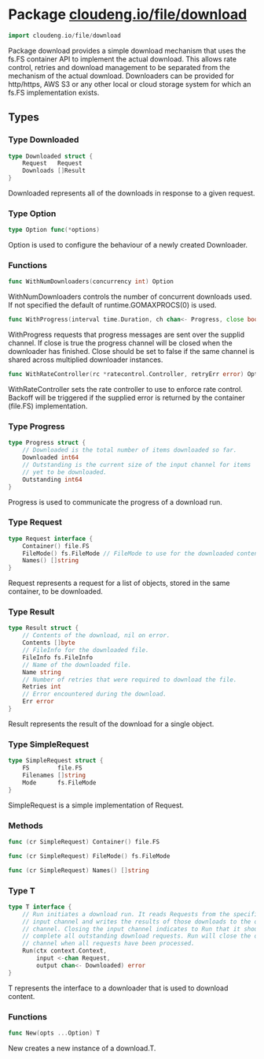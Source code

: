 # Package [cloudeng.io/file/download](https://pkg.go.dev/cloudeng.io/file/download?tab=doc)

```go
import cloudeng.io/file/download
```

Package download provides a simple download mechanism that uses the fs.FS
container API to implement the actual download. This allows rate control,
retries and download management to be separated from the mechanism of the
actual download. Downloaders can be provided for http/https, AWS S3 or
any other local or cloud storage system for which an fs.FS implementation
exists.

## Types
### Type Downloaded
```go
type Downloaded struct {
	Request   Request
	Downloads []Result
}
```
Downloaded represents all of the downloads in response to a given request.


### Type Option
```go
type Option func(*options)
```
Option is used to configure the behaviour of a newly created Downloader.

### Functions

```go
func WithNumDownloaders(concurrency int) Option
```
WithNumDownloaders controls the number of concurrent downloads used.
If not specified the default of runtime.GOMAXPROCS(0) is used.


```go
func WithProgress(interval time.Duration, ch chan<- Progress, close bool) Option
```
WithProgress requests that progress messages are sent over the supplid
channel. If close is true the progress channel will be closed when the
downloader has finished. Close should be set to false if the same channel is
shared across multiplied downloader instances.


```go
func WithRateController(rc *ratecontrol.Controller, retryErr error) Option
```
WithRateController sets the rate controller to use to enforce rate control.
Backoff will be triggered if the supplied error is returned by the container
(file.FS) implementation.




### Type Progress
```go
type Progress struct {
	// Downloaded is the total number of items downloaded so far.
	Downloaded int64
	// Outstanding is the current size of the input channel for items
	// yet to be downloaded.
	Outstanding int64
}
```
Progress is used to communicate the progress of a download run.


### Type Request
```go
type Request interface {
	Container() file.FS
	FileMode() fs.FileMode // FileMode to use for the downloaded contents.
	Names() []string
}
```
Request represents a request for a list of objects, stored in the same
container, to be downloaded.


### Type Result
```go
type Result struct {
	// Contents of the download, nil on error.
	Contents []byte
	// FileInfo for the downloaded file.
	FileInfo fs.FileInfo
	// Name of the downloaded file.
	Name string
	// Number of retries that were required to download the file.
	Retries int
	// Error encountered during the download.
	Err error
}
```
Result represents the result of the download for a single object.


### Type SimpleRequest
```go
type SimpleRequest struct {
	FS        file.FS
	Filenames []string
	Mode      fs.FileMode
}
```
SimpleRequest is a simple implementation of Request.

### Methods

```go
func (cr SimpleRequest) Container() file.FS
```


```go
func (cr SimpleRequest) FileMode() fs.FileMode
```


```go
func (cr SimpleRequest) Names() []string
```




### Type T
```go
type T interface {
	// Run initiates a download run. It reads Requests from the specified
	// input channel and writes the results of those downloads to the output
	// channel. Closing the input channel indicates to Run that it should
	// complete all outstanding download requests. Run will close the output
	// channel when all requests have been processed.
	Run(ctx context.Context,
		input <-chan Request,
		output chan<- Downloaded) error
}
```
T represents the interface to a downloader that is used to download content.

### Functions

```go
func New(opts ...Option) T
```
New creates a new instance of a download.T.








